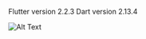 Flutter version 2.2.3
Dart version 2.13.4

![Alt Text](https://bitbucket.org/nbthales/insta_clone_web/raw/b15a4876375d550130723a99ff1bb23bcfc7cb7d/assets/images/insta_clone.gif)